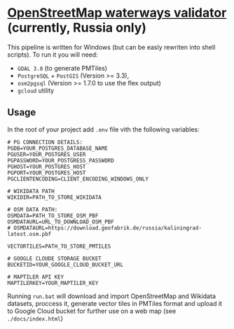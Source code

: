 # [OpenStreetMap waterways validator](https://felispimeja.github.io/openstreetmap_water/) \(currently, Russia only\)

This pipeline is written for Windows (but can be easly rewriten into shell scripts). To run it you will need:
- `GDAL 3.8` (to generate PMTiles)
- `PostgreSQL` + `PostGIS` (Version >= 3.3), 
- `osm2pgsql` (Version >= 1.7.0 to use the flex output) 
- `gcloud` utility



## Usage

In the root of your project add `.env` file vith the following variables:

```shell
# PG CONNECTION DETAILS:
PGDB=YOUR_POSTGRES_DATABASE_NAME
PGUSER=YOUR_POSTGRES_USER
PGPASSWORD=YOUR_POSTGRESS_PASSWORD
PGHOST=YOUR_POSTGRES_HOST
PGPORT=YOUR_POSTGRES_HOST
PGCLIENTENCODING=CLIENT_ENCODING_WINDOWS_ONLY

# WIKIDATA PATH
WIKIDIR=PATH_TO_STORE_WIKIDATA

# OSM DATA PATH:
OSMDATA=PATH_TO_STORE_OSM_PBF
OSMDATAURL=URL_TO_DOWNLOAD_OSM_PBF
# OSMDATAURL=https://download.geofabrik.de/russia/kaliningrad-latest.osm.pbf

VECTORTILES=PATH_TO_STORE_PMTILES

# GOOGLE CLOUDE STORAGE BUCKET
BUCKETID=YOUR_GOOGLE_CLOUD_BUCKET_URL

# MAPTILER API KEY
MAPTILERKEY=YOUR_MAPTILER_KEY
```

Running `run.bat` will download and import OpenStreetMap and Wikidata datasets, proccess it, generate vector tiles in PMTiles format and upload it to Google Cloud bucket for further use on a web map (see `./docs/index.html`)